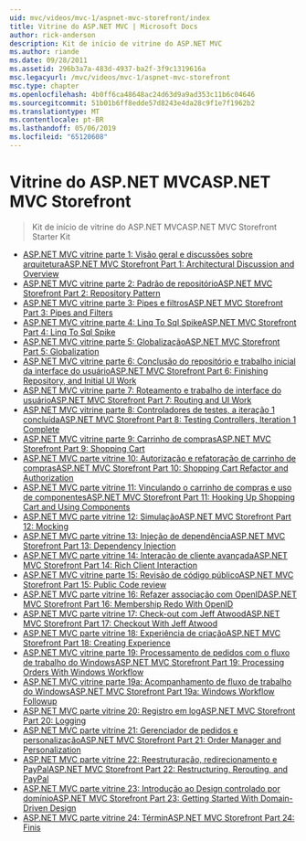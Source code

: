 ```yaml
---
uid: mvc/videos/mvc-1/aspnet-mvc-storefront/index
title: Vitrine do ASP.NET MVC | Microsoft Docs
author: rick-anderson
description: Kit de início de vitrine do ASP.NET MVC
ms.author: riande
ms.date: 09/28/2011
ms.assetid: 296b3a7a-483d-4937-ba2f-3f9c1319616a
msc.legacyurl: /mvc/videos/mvc-1/aspnet-mvc-storefront
msc.type: chapter
ms.openlocfilehash: 4b0ff6ca48648ac24d63d9a9ad353c11b6c04646
ms.sourcegitcommit: 51b01b6ff8edde57d8243e4da28c9f1e7f1962b2
ms.translationtype: MT
ms.contentlocale: pt-BR
ms.lasthandoff: 05/06/2019
ms.locfileid: "65120608"
---
```

# <a name="aspnet-mvc-storefront"></a><span data-ttu-id="3c28d-103">Vitrine do ASP.NET MVC</span><span class="sxs-lookup"><span data-stu-id="3c28d-103">ASP.NET MVC Storefront</span></span>

> <span data-ttu-id="3c28d-104">Kit de início de vitrine do ASP.NET MVC</span><span class="sxs-lookup"><span data-stu-id="3c28d-104">ASP.NET MVC Storefront Starter Kit</span></span>

- [<span data-ttu-id="3c28d-105">ASP.NET MVC vitrine parte 1: Visão geral e discussões sobre arquitetura</span><span class="sxs-lookup"><span data-stu-id="3c28d-105">ASP.NET MVC Storefront Part 1: Architectural Discussion and Overview</span></span>](aspnet-mvc-storefront-part-1-architectural-discussion-and-overview.md)
- [<span data-ttu-id="3c28d-106">ASP.NET MVC vitrine parte 2: Padrão de repositório</span><span class="sxs-lookup"><span data-stu-id="3c28d-106">ASP.NET MVC Storefront Part 2: Repository Pattern</span></span>](aspnet-mvc-storefront-part-2-the-repository-pattern.md)
- [<span data-ttu-id="3c28d-107">ASP.NET MVC vitrine parte 3: Pipes e filtros</span><span class="sxs-lookup"><span data-stu-id="3c28d-107">ASP.NET MVC Storefront Part 3: Pipes and Filters</span></span>](aspnet-mvc-storefront-part-3-pipes-and-filters.md)
- [<span data-ttu-id="3c28d-108">ASP.NET MVC vitrine parte 4: Linq To Sql Spike</span><span class="sxs-lookup"><span data-stu-id="3c28d-108">ASP.NET MVC Storefront Part 4: Linq To Sql Spike</span></span>](aspnet-mvc-storefront-part-4-linq-to-sql-spike.md)
- [<span data-ttu-id="3c28d-109">ASP.NET MVC vitrine parte 5: Globalização</span><span class="sxs-lookup"><span data-stu-id="3c28d-109">ASP.NET MVC Storefront Part 5: Globalization</span></span>](aspnet-mvc-storefront-part-5-globalization.md)
- [<span data-ttu-id="3c28d-110">ASP.NET MVC vitrine parte 6: Conclusão do repositório e trabalho inicial da interface do usuário</span><span class="sxs-lookup"><span data-stu-id="3c28d-110">ASP.NET MVC Storefront Part 6: Finishing Repository, and Initial UI Work</span></span>](aspnet-mvc-storefront-part-6-finishing-the-repository-and-initial-ui-work.md)
- [<span data-ttu-id="3c28d-111">ASP.NET MVC vitrine parte 7: Roteamento e trabalho de interface do usuário</span><span class="sxs-lookup"><span data-stu-id="3c28d-111">ASP.NET MVC Storefront Part 7: Routing and UI Work</span></span>](aspnet-mvc-storefront-part-7-routing-and-ui-work.md)
- [<span data-ttu-id="3c28d-112">ASP.NET MVC vitrine parte 8: Controladores de testes, a iteração 1 concluída</span><span class="sxs-lookup"><span data-stu-id="3c28d-112">ASP.NET MVC Storefront Part 8: Testing Controllers, Iteration 1 Complete</span></span>](aspnet-mvc-storefront-part-8-testing-controllers-iteration-1-complete.md)
- [<span data-ttu-id="3c28d-113">ASP.NET MVC vitrine parte 9: Carrinho de compras</span><span class="sxs-lookup"><span data-stu-id="3c28d-113">ASP.NET MVC Storefront Part 9: Shopping Cart</span></span>](aspnet-mvc-storefront-part-9-the-shopping-cart.md)
- [<span data-ttu-id="3c28d-114">ASP.NET MVC parte vitrine 10: Autorização e refatoração de carrinho de compras</span><span class="sxs-lookup"><span data-stu-id="3c28d-114">ASP.NET MVC Storefront Part 10: Shopping Cart Refactor and Authorization</span></span>](aspnet-mvc-storefront-part-10-shopping-cart-refactor-and-authorization.md)
- [<span data-ttu-id="3c28d-115">ASP.NET MVC parte vitrine 11: Vinculando o carrinho de compras e uso de componentes</span><span class="sxs-lookup"><span data-stu-id="3c28d-115">ASP.NET MVC Storefront Part 11: Hooking Up Shopping Cart and Using Components</span></span>](aspnet-mvc-storefront-part-11-hooking-up-the-shopping-cart-and-using-components.md)
- [<span data-ttu-id="3c28d-116">ASP.NET MVC parte vitrine 12: Simulação</span><span class="sxs-lookup"><span data-stu-id="3c28d-116">ASP.NET MVC Storefront Part 12: Mocking</span></span>](aspnet-mvc-storefront-part-12-mocking.md)
- [<span data-ttu-id="3c28d-117">ASP.NET MVC parte vitrine 13: Injeção de dependência</span><span class="sxs-lookup"><span data-stu-id="3c28d-117">ASP.NET MVC Storefront Part 13: Dependency Injection</span></span>](aspnet-mvc-storefront-part-13-dependency-injection.md)
- [<span data-ttu-id="3c28d-118">ASP.NET MVC parte vitrine 14: Interação de cliente avançada</span><span class="sxs-lookup"><span data-stu-id="3c28d-118">ASP.NET MVC Storefront Part 14: Rich Client Interaction</span></span>](aspnet-mvc-storefront-part-14-rich-client-interaction.md)
- [<span data-ttu-id="3c28d-119">ASP.NET MVC vitrine parte 15: Revisão de código público</span><span class="sxs-lookup"><span data-stu-id="3c28d-119">ASP.NET MVC Storefront Part 15: Public Code review</span></span>](aspnet-mvc-storefront-part-15-public-code-review.md)
- [<span data-ttu-id="3c28d-120">ASP.NET MVC parte vitrine 16: Refazer associação com OpenID</span><span class="sxs-lookup"><span data-stu-id="3c28d-120">ASP.NET MVC Storefront Part 16: Membership Redo With OpenID</span></span>](aspnet-mvc-storefront-part-16-membership-redo-with-openid.md)
- [<span data-ttu-id="3c28d-121">ASP.NET MVC parte vitrine 17: Check-out com Jeff Atwood</span><span class="sxs-lookup"><span data-stu-id="3c28d-121">ASP.NET MVC Storefront Part 17: Checkout With Jeff Atwood</span></span>](aspnet-mvc-storefront-part-17-checkout-with-jeff-atwood.md)
- [<span data-ttu-id="3c28d-122">ASP.NET MVC parte vitrine 18: Experiência de criação</span><span class="sxs-lookup"><span data-stu-id="3c28d-122">ASP.NET MVC Storefront Part 18: Creating Experience</span></span>](aspnet-mvc-storefront-part-18-creating-an-experience.md)
- [<span data-ttu-id="3c28d-123">ASP.NET MVC vitrine parte 19: Processamento de pedidos com o fluxo de trabalho do Windows</span><span class="sxs-lookup"><span data-stu-id="3c28d-123">ASP.NET MVC Storefront Part 19: Processing Orders With Windows Workflow</span></span>](aspnet-mvc-storefront-part-19-processing-orders-with-windows-workflow.md)
- [<span data-ttu-id="3c28d-124">ASP.NET MVC vitrine parte 19a: Acompanhamento de fluxo de trabalho do Windows</span><span class="sxs-lookup"><span data-stu-id="3c28d-124">ASP.NET MVC Storefront Part 19a: Windows Workflow Followup</span></span>](aspnet-mvc-storefront-part-19a-windows-workflow-followup.md)
- [<span data-ttu-id="3c28d-125">ASP.NET MVC parte vitrine 20: Registro em log</span><span class="sxs-lookup"><span data-stu-id="3c28d-125">ASP.NET MVC Storefront Part 20: Logging</span></span>](aspnet-mvc-storefront-part-20-logging.md)
- [<span data-ttu-id="3c28d-126">ASP.NET MVC parte vitrine 21: Gerenciador de pedidos e personalização</span><span class="sxs-lookup"><span data-stu-id="3c28d-126">ASP.NET MVC Storefront Part 21: Order Manager and Personalization</span></span>](aspnet-mvc-storefront-part-21-order-manager-and-personalization.md)
- [<span data-ttu-id="3c28d-127">ASP.NET MVC parte vitrine 22: Reestruturação, redirecionamento e PayPal</span><span class="sxs-lookup"><span data-stu-id="3c28d-127">ASP.NET MVC Storefront Part 22: Restructuring, Rerouting, and PayPal</span></span>](aspnet-mvc-storefront-part-22-restructuring-rerouting-and-paypal.md)
- [<span data-ttu-id="3c28d-128">ASP.NET MVC parte vitrine 23: Introdução ao Design controlado por domínio</span><span class="sxs-lookup"><span data-stu-id="3c28d-128">ASP.NET MVC Storefront Part 23: Getting Started With Domain-Driven Design</span></span>](aspnet-mvc-storefront-part-23-getting-started-with-domain-driven-design.md)
- [<span data-ttu-id="3c28d-129">ASP.NET MVC parte vitrine 24: Términ</span><span class="sxs-lookup"><span data-stu-id="3c28d-129">ASP.NET MVC Storefront Part 24: Finis</span></span>](aspnet-mvc-storefront-part-24-finis.md)
